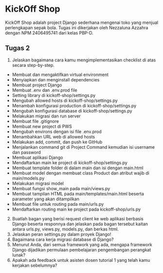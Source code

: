 # KickOff Shop

KickOff Shop adalah project Django sederhana mengenai toko yang menjual perlengkapan sepak bola. Tugas ini dikerjakan oleh Nezzaluna Azzahra dengan NPM 2406495741 dari kelas PBP-D.

## Tugas 2

1. Jelaskan bagaimana cara kamu mengimplementasikan checklist di atas secara step-by-step.

- Membuat dan mengaktifkan virtual environment
- Menyiapkan dan menginstall dependencies
- Membuat project Django
- Membuat .env dan .env.prod file
- Setting library di kickoff-shop/settings.py
- Mengubah allowed hosts di kickoff-shop/settings.py
- Menambah konfigurasi production di kickoff-shop/settings.py
- Mengubah konfigurasi database di kickoff-shop/settings.py
- Melakukan migrasi dan run server
- Membuat file .gitignore
- Membuat new project di PWS
- Mengubah environs dengan isi file .env.prod
- Menambahkan URL web di allowed hosts
- Melakukan add, commit, dan push ke GitHub
- Menjalankan command git di Project Command kemudian isi username dan password
- Membuat aplikasi Django
- Mendaftarkan main ke project di kickoff-shop/settings.py
- Membuat template folder di dalam main dan isi dengan main.html
- Membuat model dengan membuat class Product dan atribut wajib di main/models.py
- Melakukan migrasi model
- Membuat fungsi show_main pada main/views.py
- Membuat tampilan HTML pada main/templates/main.html beserta parameter yang akan ditampilkan
- Membuat file untuk routing pada main/urls.py
- Mendaftarkan routing main ke project pada kickoff-shop/urls.py

2. Buatlah bagan yang berisi request client ke web aplikasi berbasis Django beserta responnya dan jelaskan pada bagan tersebut kaitan antara urls.py, views.py, models.py, dan berkas html.
3. Jelaskan peran settings.py dalam proyek Django!
4. Bagaimana cara kerja migrasi database di Django?
5. Menurut Anda, dari semua framework yang ada, mengapa framework Django dijadikan permulaan pembelajaran pengembangan perangkat lunak?
6. Apakah ada feedback untuk asisten dosen tutorial 1 yang telah kamu kerjakan sebelumnya?
